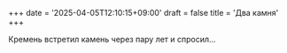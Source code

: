 +++
date = '2025-04-05T12:10:15+09:00'
draft = false
title = 'Два камня'
+++

Кремень встретил камень через пару лет и спросил...
